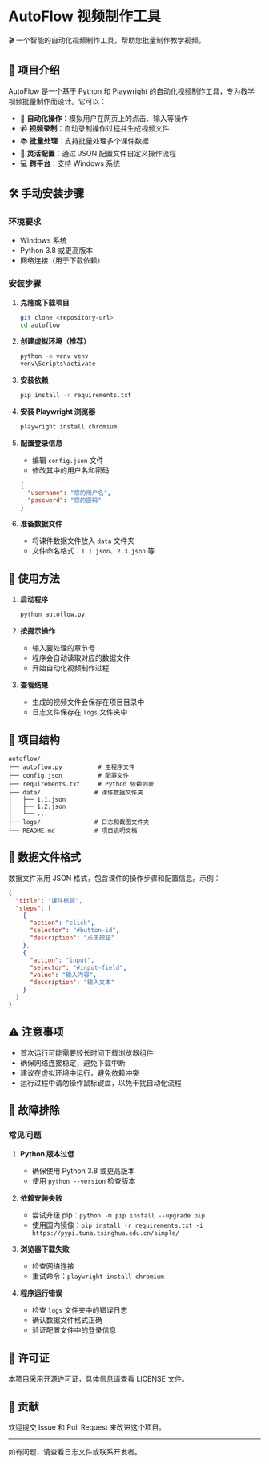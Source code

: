 # AutoFlow 视频制作工具

🎬 一个智能的自动化视频制作工具，帮助您批量制作教学视频。

## 📖 项目介绍

AutoFlow 是一个基于 Python 和 Playwright 的自动化视频制作工具，专为教学视频批量制作而设计。它可以：

- 🎯 **自动化操作**：模拟用户在网页上的点击、输入等操作
- 📹 **视频录制**：自动录制操作过程并生成视频文件
- 📚 **批量处理**：支持批量处理多个课件数据
- 🔧 **灵活配置**：通过 JSON 配置文件自定义操作流程
- 💻 **跨平台**：支持 Windows 系统

## 🛠️ 手动安装步骤

### 环境要求

- Windows 系统
- Python 3.8 或更高版本
- 网络连接（用于下载依赖）

### 安装步骤

1. **克隆或下载项目**
   ```bash
   git clone <repository-url>
   cd autoflow
   ```

2. **创建虚拟环境（推荐）**
   ```bash
   python -m venv venv
   venv\Scripts\activate
   ```

3. **安装依赖**
   ```bash
   pip install -r requirements.txt
   ```

4. **安装 Playwright 浏览器**
   ```bash
   playwright install chromium
   ```

5. **配置登录信息**
   - 编辑 `config.json` 文件
   - 修改其中的用户名和密码
   ```json
   {
     "username": "您的用户名",
     "password": "您的密码"
   }
   ```

6. **准备数据文件**
   - 将课件数据文件放入 `data` 文件夹
   - 文件命名格式：`1.1.json`、`2.3.json` 等

## 🚀 使用方法

1. **启动程序**
   ```bash
   python autoflow.py
   ```

2. **按提示操作**
   - 输入要处理的章节号
   - 程序会自动读取对应的数据文件
   - 开始自动化视频制作过程

3. **查看结果**
   - 生成的视频文件会保存在项目目录中
   - 日志文件保存在 `logs` 文件夹中

## 📁 项目结构

```
autoflow/
├── autoflow.py          # 主程序文件
├── config.json          # 配置文件
├── requirements.txt     # Python 依赖列表
├── data/               # 课件数据文件夹
│   ├── 1.1.json
│   ├── 1.2.json
│   └── ...
├── logs/               # 日志和截图文件夹
└── README.md           # 项目说明文档
```

## 📝 数据文件格式

数据文件采用 JSON 格式，包含课件的操作步骤和配置信息。示例：

```json
{
  "title": "课件标题",
  "steps": [
    {
      "action": "click",
      "selector": "#button-id",
      "description": "点击按钮"
    },
    {
      "action": "input",
      "selector": "#input-field",
      "value": "输入内容",
      "description": "输入文本"
    }
  ]
}
```

## ⚠️ 注意事项

- 首次运行可能需要较长时间下载浏览器组件
- 确保网络连接稳定，避免下载中断
- 建议在虚拟环境中运行，避免依赖冲突
- 运行过程中请勿操作鼠标键盘，以免干扰自动化流程

## 🔧 故障排除

### 常见问题

1. **Python 版本过低**
   - 确保使用 Python 3.8 或更高版本
   - 使用 `python --version` 检查版本

2. **依赖安装失败**
   - 尝试升级 pip：`python -m pip install --upgrade pip`
   - 使用国内镜像：`pip install -r requirements.txt -i https://pypi.tuna.tsinghua.edu.cn/simple/`

3. **浏览器下载失败**
   - 检查网络连接
   - 重试命令：`playwright install chromium`

4. **程序运行错误**
   - 检查 `logs` 文件夹中的错误日志
   - 确认数据文件格式正确
   - 验证配置文件中的登录信息

## 📄 许可证

本项目采用开源许可证，具体信息请查看 LICENSE 文件。

## 🤝 贡献

欢迎提交 Issue 和 Pull Request 来改进这个项目。

---

如有问题，请查看日志文件或联系开发者。